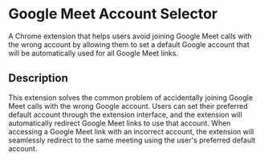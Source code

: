 # Google Meet Account Selector

A Chrome extension that helps users avoid joining Google Meet calls with the wrong account by allowing them to set a default Google account that will be automatically used for all Google Meet links.

## Description

This extension solves the common problem of accidentally joining Google Meet calls with the wrong Google account. Users can set their preferred default account through the extension interface, and the extension will automatically redirect Google Meet links to use that account. When accessing a Google Meet link with an incorrect account, the extension will seamlessly redirect to the same meeting using the user's preferred default account.
